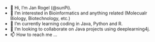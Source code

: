 - 👋 Hi, I’m Jan Rogel (@sunPi).
- 👀 I’m interested in Bioinformatics and anything related (Molecualr Biology, Biotechnology, etc.)
- 🌱 I’m currently learning coding in Java, Python and R. 
- 💞️ I’m looking to collaborate on Java projects using deeplearning4j.
- 📫 How to reach me ...

<!---
sunPi/sunPi is a ✨ special ✨ repository because its `README.md` (this file) appears on your GitHub profile.
You can click the Preview link to take a look at your changes.
--->
